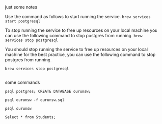 just some notes

Use the command as follows to start running the service.
`brew services start postgresql`

To stop running the service to free up resources on your local machine you can use the following command to stop postgres from running.
`brew services stop postgresql`

You should stop running the service to free up resources on your local machine for the best practice, you can use the following command to stop postgres from running.

`brew services stop postgresql`

##
some commands

`psql postgres; CREATE DATABASE ourunsw;`

`psql ourunsw -f ourunsw.sql`

`psql ourunsw`

`Select * from Students;`


